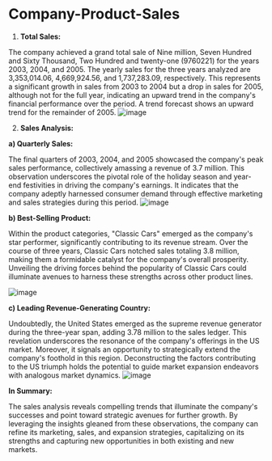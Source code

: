 # Company-Product-Sales
1. **Total Sales:**

The company achieved a grand total sale of Nine million, Seven Hundred and Sixty Thousand, Two Hundred and twenty-one (9760221) for the years 2003, 2004, and 2005. The yearly sales for the three years analyzed are 3,353,014.06, 4,669,924.56, and 1,737,283.09, respectively. This represents a significant growth in sales from 2003 to 2004 but a drop in sales for 2005, although not for the full year, indicating an upward trend in the company's financial performance over the period. A trend forecast shows an upward trend for the remainder of 2005.
![image](https://github.com/StanLi01/Company-Product-Sales/assets/113431822/38e2c223-203b-45ce-9e85-ca74525e5070)

2. **Sales Analysis:**

**a) Quarterly Sales:**

The final quarters of 2003, 2004, and 2005 showcased the company's peak sales performance, collectively amassing a revenue of 3.7 million. This observation underscores the pivotal role of the holiday season and year-end festivities in driving the company's earnings. It indicates that the company adeptly harnessed consumer demand through effective marketing and sales strategies during this period.
![image](https://github.com/StanLi01/Company-Product-Sales/assets/113431822/022fcba1-abed-4c31-a97e-64b4ee0e7e0a)

**b) Best-Selling Product:**

Within the product categories, "Classic Cars" emerged as the company's star performer, significantly contributing to its revenue stream. Over the course of three years, Classic Cars notched sales totaling 3.8 million, making them a formidable catalyst for the company's overall prosperity. Unveiling the driving forces behind the popularity of Classic Cars could illuminate avenues to harness these strengths across other product lines.

![image](https://github.com/StanLi01/Company-Product-Sales/assets/113431822/6fafb46b-703c-4661-8dc8-44a4a755b9f6)

**c) Leading Revenue-Generating Country:**

Undoubtedly, the United States emerged as the supreme revenue generator during the three-year span, adding 3.78 million to the sales ledger. This revelation underscores the resonance of the company's offerings in the US market. Moreover, it signals an opportunity to strategically extend the company's foothold in this region. Deconstructing the factors contributing to the US triumph holds the potential to guide market expansion endeavors with analogous market dynamics.
![image](https://github.com/StanLi01/Company-Product-Sales/assets/113431822/0dffbbdd-2c4e-47b8-93d1-c124ac1dbd75)

**In Summary:**

The sales analysis reveals compelling trends that illuminate the company's successes and point toward strategic avenues for further growth. By leveraging the insights gleaned from these observations, the company can refine its marketing, sales, and expansion strategies, capitalizing on its strengths and capturing new opportunities in both existing and new markets.

